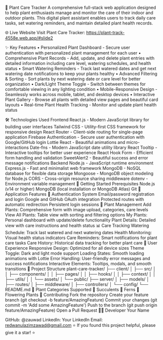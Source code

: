 🌱 Plant Care Tracker
A comprehensive full-stack web application designed to help plant enthusiasts manage and monitor the care of their indoor and outdoor plants. This digital plant assistant enables users to track daily care tasks, set watering reminders, and maintain detailed plant health records.

🌐 Live Website
Visit Plant Care Tracker: https://plant-track-4558e.web.app/#slide2

✨ Key Features
• Personalized Plant Dashboard - Secure user authentication with personalized plant management for each user • Comprehensive Plant Records - Add, update, and delete plant entries with detailed information including care level, watering schedules, and health status • Smart Watering Reminders - Track last watered dates and get next watering date notifications to keep your plants healthy • Advanced Filtering & Sorting - Sort plants by next watering date or care level for better organization • Dark/Light Theme Toggle - Switch between themes for comfortable viewing in any lighting condition • Mobile-Responsive Design - Seamlessly works across mobile, tablet, and desktop devices • Interactive Plant Gallery - Browse all plants with detailed view pages and beautiful card layouts • Real-time Plant Health Tracking - Monitor and update plant health status

🛠️ Technologies Used
Frontend
React.js - Modern JavaScript library for building user interfaces
Tailwind CSS - Utility-first CSS framework for responsive design
React Router - Client-side routing for single-page application
Firebase Authentication - Secure user authentication with Google/GitHub login
Lottie React - Beautiful animations and micro-interactions
Date-fns - Modern JavaScript date utility library
React Tooltip - Interactive tooltips for better user experience
React Hook Form - Efficient form handling and validation
SweetAlert2 - Beautiful success and error message notifications
Backend
Node.js - JavaScript runtime environment
Express.js - Fast and minimalist web framework
MongoDB - NoSQL database for flexible data storage
Mongoose - MongoDB object modeling for Node.js
CORS - Cross-origin resource sharing middleware
dotenv - Environment variable management
🚀 Getting Started
Prerequisites
Node.js (v14 or higher)
MongoDB (local installation or MongoDB Atlas)
Git
📱 Application Features
🔐 Authentication System
Email/password registration and login
Google and GitHub OAuth integration
Protected routes with automatic redirection
Persistent login sessions
🌿 Plant Management
Add Plants: Comprehensive form with image upload, categories, care levels
View All Plants: Table view with sorting and filtering options
My Plants: Personal dashboard with update/delete functionality
Plant Details: Detailed view with care instructions and health status
📊 Care Tracking
Watering Schedule: Track last watered and next watering dates
Health Monitoring: Visual health status indicators
Care Reminders: Smart notifications for plant care tasks
Care History: Historical data tracking for better plant care
🎨 User Experience
Responsive Design: Optimized for all device sizes
Theme Toggle: Dark and light mode support
Loading States: Smooth loading animations with Lottie
Error Handling: User-friendly error messages and success notifications
Interactive Elements: Tooltips, modals, and smooth transitions
📂 Project Structure
plant-care-tracker/
├── client/
│   ├── src/
│   │   ├── components/
│   │   ├── pages/
│   │   ├── hooks/
│   │   ├── context/
│   │   ├── utils/
│   │   └── assets/
│   └── public/
├── server/
│   ├── models/
│   ├── routes/
│   ├── middleware/
│   ├── controllers/
│   └── config/
└── README.md
🌟 Plant Categories Supported
🌵 Succulents
🌿 Ferns
🌺 Flowering Plants
🤝 Contributing
Fork the repository
Create your feature branch (git checkout -b feature/AmazingFeature)
Commit your changes (git commit -m 'Add some AmazingFeature')
Push to the branch (git push origin feature/AmazingFeature)
Open a Pull Request
👨‍💻 Developer
Your Name

GitHub: @zauwad
LinkedIn: Your LinkedIn
Email: redwanulazimzawad@gmail.com
⭐ If you found this project helpful, please give it a star! ⭐